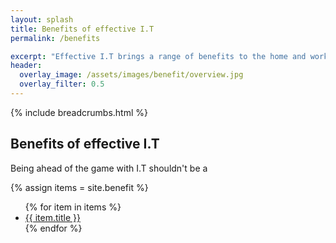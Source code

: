 ```yaml
---
layout: splash
title: Benefits of effective I.T
permalink: /benefits

excerpt: "Effective I.T brings a range of benefits to the home and workplace. Explore the benefits that our services encourage."
header:
  overlay_image: /assets/images/benefit/overview.jpg
  overlay_filter: 0.5 
---
```


{% include breadcrumbs.html %}

## Benefits of effective I.T
Being ahead of the game with I.T shouldn't be a 


{% assign items = site.benefit %}
<ul class="">
    {% for item in items %}
        <li><a href="{{ item.url }}">{{ item.title }}</a></li>
    {% endfor %}
</ul>
